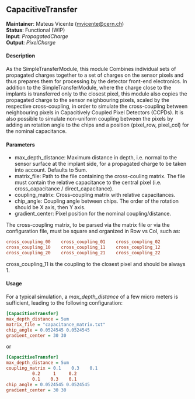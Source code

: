 ## CapacitiveTransfer
**Maintainer**: Mateus Vicente (mvicente@cern.ch)  
**Status**: Functional (WIP)  
**Input**: *PropagatedCharge*  
**Output**: *PixelCharge*  

#### Description
As the SimpleTransferModule, this module Combines individual sets of propagated charges together to a set of charges on the sensor pixels and thus prepares them for processing by the detector front-end electronics. In addition to the SimpleTransferModule, where the charge close to the implants is transferred only to the closest pixel, this module also copies the propagated charge to the sensor neighbouring pixels, scaled by the respective cross-coupling, in order to simulate the cross-coupling between neighbouring pixels in Capacitively Coupled Pixel Detectors (CCPDs). 
It is also possible to simulate non-uniform coupling between the pixels by adding an rotation angle to the chips and a position (pixel_row, pixel_col) for the nominal capacitance.

#### Parameters
* max_depth_distance: Maximum distance in depth, i.e. normal to the sensor surface at the implant side, for a propagated charge to be taken into account. Defaults to 5um.
* matrix_file: Path to the file containing the cross-couling matrix. The file must contain the relative capacitance to the central pixel (i.e. cross_capacitance / direct_capacitance).
* coupling_matrix: Cross-coupling matrix with relative capacitances.
* chip_angle: Coupling angle between chips. The order of the rotation should be X axis, then Y axis.
* gradient_center: Pixel position for the nominal coupling/distance.

The cross-coupling matrix, to be parsed via the matrix file or via the configuration file, must  be square and organized in Row vs Col, such as:
 ```ini
 cross_coupling_00    cross_coupling_01    cross_coupling_02
 cross_coupling_10    cross_coupling_11    cross_coupling_12
 cross_coupling_20    cross_coupling_21    cross_coupling_22
 ```
 cross_coupling_11 is the coupling to the closest pixel and should be always 1.

#### Usage
 For a typical simulation, a *max_depth_distance* of a few micro meters is sufficient, leading to the following configuration:

 ```ini
 [CapacitiveTransfer]
 max_depth_distance = 5um
 matrix_file = "capacitance_matrix.txt"
 chip_angle = 0.0524545 0.0524545
 gradient_center = 30 30
 ```

 or
 ```ini
 [CapacitiveTransfer]
 max_depth_distance = 5um
 coupling_matrix = 0.1    0.3    0.1
 		   0.2     1     0.2
		   0.1    0.3    0.1
 chip_angle = 0.0524545 0.0524545
 gradient_center = 30 30
 ```
